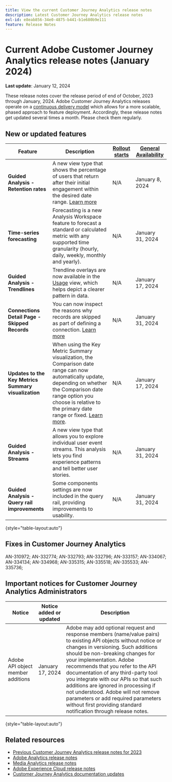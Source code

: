 ```yaml
---
title: View the current Customer Journey Analytics release notes
description: Latest Customer Journey Analytics release notes
exl-id: e8eab856-34e0-4875-b441-b1e680b9e111
feature: Release Notes
---
```

# Current Adobe Customer Journey Analytics release notes (January 2024)

**Last update**: January 12, 2024

These release notes cover the release period of end of October, 2023 through January, 2024. Adobe Customer Journey Analytics releases operate on a [continuous delivery model](releases.md) which allows for a more scalable, phased approach to feature deployment. Accordingly, these release notes get updated several times a month. Please check them regularly.

## New or updated features 

| Feature | Description | [Rollout starts](releases.md) | [General Availability](releases.md) |
| ----------- | ---------- | ------- | ---- |
| **Guided Analysis - Retention rates** | A new view type that shows the percentage of users that return after their initial engagement within the desired date range. [Learn more](../guided-analysis/types/retention-rates.md) | N/A | January 8, 2024 |
| **Time-series forecasting** | Forecasting is a new Analysis Workspace feature to forecast a standard or calculated metric with any supported time granularity (hourly, daily, weekly, monthly and yearly). | N/A | January 31, 2024 |
| **Guided Analysis - Trendlines** | Trendline overlays are now available in the [Usage](/help/guided-analysis/types/usage.md) view, which helps depict a clearer pattern in data. | N/A | January 17, 2024 |
| **Connections Detail Page - Skipped Records** | You can now inspect the reasons why records are skipped as part of defining a connection. [Learn more](../connections/manage-connections.md) | N/A | January 31, 2024 |
| **Updates to the Key Metrics Summary visualization** | When using the Key Metric Summary visualization, the Comparison date range can now automatically update, depending on whether the Comparison date range option you choose is relative to the primary date range or fixed. [Learn more](/help/analysis-workspace/visualizations/key-metric.md). | N/A | January 17, 2024 |
| **Guided Analysis - Streams** | A new view type that allows you to explore individual user event streams. This analysis lets you find experience patterns and tell better user stories. | N/A | January 31, 2024 |
| **Guided Analysis - Query rail improvements** | Some components settings are now included in the query rail, providing improvements to usability. | N/A | January 31, 2024 |

{style="table-layout:auto"}

## Fixes in Customer Journey Analytics

AN-310972; AN-332774; AN-332793; AN-332796; AN-333157; AN-334067; AN-334134; AN-334968; AN-335315; AN-335518; AN-335533; AN-335736; 

## Important notices for Customer Journey Analytics Administrators

| Notice | Notice added or updated | Description |
| --- | --- | --- |
| Adobe API object member additions  | January 17, 2024 |  Adobe may add optional request and response members (name/value pairs) to existing API objects without notice or changes in versioning. Such additions should be non-breaking changes for your implementation. Adobe recommends that you refer to the API documentation of any third-party tool you integrate with our APIs so that such additions are ignored in processing if not understood. Adobe will not remove parameters or add required parameters without first providing standard notification through release notes. |

{style="table-layout:auto"}

## Related resources

* [Previous Customer Journey Analytics release notes for 2023](/help/release-notes/2023.md)
* [Adobe Analytics release notes](https://experienceleague.adobe.com/docs/analytics/release-notes/latest.html?lang=en)
* [Media Analytics release notes](https://experienceleague.adobe.com/docs/media-analytics/using/additional-resources/release-notes.html)
* [Adobe Experience Cloud release notes](https://experienceleague.adobe.com/docs/release-notes/experience-cloud/current.html)
* [Customer Journey Analytics documentation updates](/help/release-notes/doc-changes.md)
